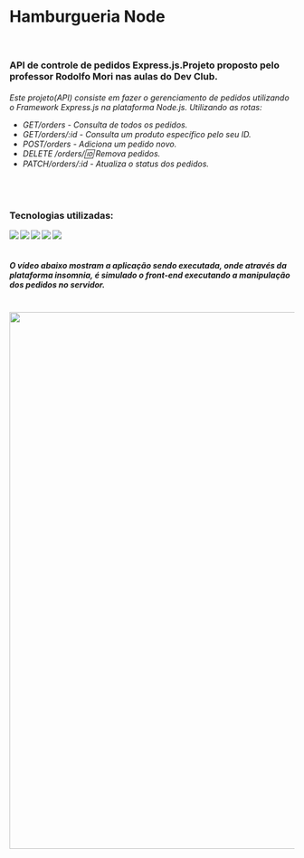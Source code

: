 <h1>Hamburgueria Node</h1> 
<br>

<h3>API de controle de pedidos Express.js.Projeto proposto pelo professor Rodolfo Mori nas aulas do Dev Club.</h3>
<h6>Este projeto(API) consiste em fazer o gerenciamento de pedidos utilizando o Framework Express.js na plataforma Node.js. Utilizando as rotas:

- GET/orders - Consulta de todos os pedidos.
- GET/orders/:id - Consulta um produto específico pelo seu ID.
- POST/orders - Adiciona um pedido novo.
- DELETE /orders/:id: Remova pedidos.
- PATCH/orders/:id - Atualiza o status dos pedidos.</h6>
<br>
<h3>Tecnologias utilizadas: </h3>
<img align="left" src="https://img.shields.io/badge/HTML5-E34F26?style=for-the-badge&logo=html5&logoColor=white">
<img align="left" src="https://img.shields.io/badge/CSS3-1572B6?style=for-the-badge&logo=css3&logoColor=white">
<img align="left" src="https://img.shields.io/badge/JavaScript-323330?style=for-the-badge&logo=javascript&logoColor=F7DF1E">
<img align="left" src="https://img.shields.io/badge/Node.js-43853D?style=for-the-badge&logo=node.js&logoColor=white">
<img align="left" src="https://img.shields.io/badge/Express.js-404D59?style=for-the-badge">

<br>
<br>

<h5>O vídeo abaixo mostram a aplicação sendo executada, onde através da plataforma insomnia, é simulado o front-end executando a manipulação dos pedidos no servidor.</h5>
<br>

<img  src="https://github.com/PitterBonoto/Hamburgueria-node/blob/main/assets/hamburgueria-node-readme.gif?raw=true" width=950px dis>



